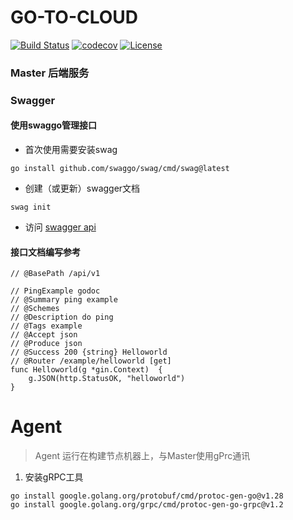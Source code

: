 # GO-TO-CLOUD

[![Build Status](https://github.com/go-to-cloud/go-to-cloud/actions/workflows/tests.yml/badge.svg?branch=main)](https://github.com/go-to-cloud/go-to-cloud/actions?query=branch%3Amain)
[![codecov](https://codecov.io/gh/go-to-cloud/go-to-cloud/branch/main/graph/badge.svg?token=9Y81AN6KUA)](https://codecov.io/gh/go-to-cloud/go-to-cloud)
[![License](https://img.shields.io/badge/License-Apache%202.0-blue.svg)](https://github.com/go-to-cloud/go-to-cloud/blob/main/LICENSE)

### Master 后端服务


### Swagger

#### 使用swaggo管理接口

- 首次使用需要安装swag
```shell
go install github.com/swaggo/swag/cmd/swag@latest
```

- 创建（或更新）swagger文档

```shell
swag init
```

- 访问 [swagger api](http://localhost:8080/swagger/index.html)

#### 接口文档编写参考

```
// @BasePath /api/v1

// PingExample godoc
// @Summary ping example
// @Schemes
// @Description do ping
// @Tags example
// @Accept json
// @Produce json
// @Success 200 {string} Helloworld
// @Router /example/helloworld [get]
func Helloworld(g *gin.Context)  {
	g.JSON(http.StatusOK, "helloworld")
}
```

# Agent

> Agent 运行在构建节点机器上，与Master使用gPrc通讯

1. 安装gRPC工具
```shell
go install google.golang.org/protobuf/cmd/protoc-gen-go@v1.28
go install google.golang.org/grpc/cmd/protoc-gen-go-grpc@v1.2
```